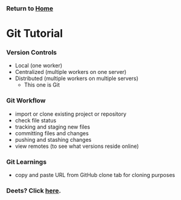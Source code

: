 ### Return to [Home](https://bsbizzle.github.io/learning-journal-repo/)

# Git Tutorial

### Version Controls
- Local (one worker)
- Centralized (multiple workers on one server)
- Distributed (multiple workers on multiple servers)
  - This one is Git
  
### Git Workflow
- import or clone existing project or repository
- check file status
- tracking and staging new files
- committing files and changes
- pushing and stashing changes
- view remotes (to see what versions reside online)

### Git Learnings
- copy and paste URL from GitHub clone tab for cloning purposes

### Deets? Click [here](https://www.udemy.com/blog/git-tutorial-a-comprehensive-guide/#5).
